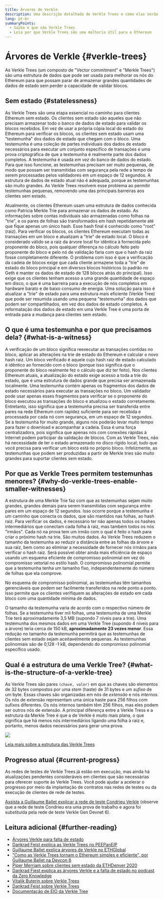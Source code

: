 ```yaml
---
title: Árvores de Verkle
description: Uma descrição detalhada de Verkle Trees e como elas serão utilizadas na melhoria do Ethereum
lang: pt-br
summaryPoints:
  - Saiba o que são Verkle Trees
  - Leia por que Verkle Trees são uma melhoria útil para o Ethereum
---
```


# Árvores de Verkle {#verkle-trees}

As Verkle Trees (um composto de "Vector commitment" e "Merkle Trees") são uma estrutura de dados que pode ser usada para melhorar os nós do Ethereum para que possam parar de armazenar grandes quantidades de dados de estado sem perder a capacidade de validar blocos.

## Sem estado {#statelessness}

As Verkle Trees são uma etapa essencial no caminho para clientes Ethereum sem estado. Os clientes sem estado são aqueles que não precisam armazenar todo o banco de dados de estado para validar os blocos recebidos. Em vez de usar a própria cópia local do estado do Ethereum para verificar os blocos, os clientes sem estado usam uma "testemunha" dos dados de estado que chegam com o bloco. Uma testemunha é uma coleção de partes individuais dos dados de estado necessários para executar um conjunto específico de transações e uma prova criptográfica de que a testemunha é realmente parte dos dados completos. A testemunha é usada _em vez_ do banco de dados do estado. Para que isso funcione, as testemunhas precisam ser muito pequenas, de modo que possam ser transmitidas com segurança pela rede a tempo de serem processadas pelos validadores em um espaço de 12 segundos. A estrutura de dados de estado atual não é adequada, porque as testemunhas são muito grandes. As Verkle Trees resolvem esse problema ao permitir testemunhas pequenas, removendo uma das principais barreiras aos clientes sem estado.

<ExpandableCard title="Por que queremos clientes sem estado?" eventCategory="/roadmap/verkle-trees" eventName="clicked why do we want stateless clients?">

Atualmente, os clientes Ethereum usam uma estrutura de dados conhecida como Patricia Merkle Trie para armazenar os dados de estado. As informações sobre contas individuais são armazenadas como folhas na "trie", e os pares de folhas são transformados em hash repetidamente até que fique apenas um único hash. Esse hash final é conhecido como "root" (raiz). Para verificar os blocos, os clientes Ethereum executam todas as transações em um bloco e atualizam a "trie" de estado local. O bloco é considerado válido se a raiz da árvore local for idêntica à fornecida pelo proponente do bloco, pois qualquer diferença no cálculo feito pelo proponente do bloco e pelo nó de validação faria com que o hash da raiz fosse completamente diferente. O problema com isso é que a verificação da cadeia de blocos exige que cada cliente armazene toda a "trie" de estado do bloco principal e em diversos blocos históricos (o padrão no Geth é manter os dados de estado de 128 blocos atrás do principal). Isso exige que os clientes tenham acesso a uma grande quantidade de espaço em disco, o que é uma barreira para a execução de nós completos em hardware barato e de baixo consumo de energia. Uma solução para isso é atualizar a "trie" de estado para uma estrutura mais eficiente (Verkle Tree) que pode ser resumida usando uma pequena "testemunha" dos dados que podem ser compartilhados, em vez dos dados de estado completos. A reformatação dos dados de estado em uma Verkle Tree é uma porta de entrada para a mudança para clientes sem estado.

</ExpandableCard>

## O que é uma testemunha e por que precisamos dela? {#what-is-a-witness}

A verificação de um bloco significa reexecutar as transações contidas no bloco, aplicar as alterações na trie de estado do Ethereum e calcular o novo hash raiz. Um bloco verificado é aquele cujo hash raiz de estado calculado é idêntico ao fornecido com o bloco (porque isso significa que o proponente do bloco realmente fez o cálculo que diz ter feito). Nos clientes Ethereum atuais, a atualização do estado exige acesso a toda a trie do estado, que é uma estrutura de dados grande que precisa ser armazenada localmente. Uma testemunha contém apenas os fragmentos dos dados de estado necessários para executar as transações no bloco. Um validador pode usar apenas esses fragmentos para verificar se o proponente do bloco executou as transações do bloco e atualizou o estado corretamente. Entretanto, isso significa que a testemunha precisa ser transferida entre pares na rede Ethereum com rapidez suficiente para ser recebida e processada por cada nó com segurança, em um espaço de 12 segundos. Se a testemunha for muito grande, alguns nós poderão levar muito tempo para fazer o download e acompanhar a cadeia. Essa é uma força centralizadora, pois significa que apenas nós com conexões rápidas à Internet podem participar da validação de blocos. Com as Verkle Trees, não há necessidade de ter o estado armazenado no disco rígido local; _tudo_ que você precisa para verificar um bloco está no próprio bloco. Infelizmente, as testemunhas que podem ser produzidas a partir de Merkle tries são muito grandes para suportar clientes sem estado.

## Por que as Verkle Trees permitem testemunhas menores? {#why-do-verkle-trees-enable-smaller-witnesses}

A estrutura de uma Merkle Trie faz com que as testemunhas sejam muito grandes, grandes demais para serem transmitidas com segurança entre pares em um espaço de 12 segundos. Isso ocorre porque a testemunha é um caminho que conecta os dados, que são mantidos nas folhas, ao hash raiz. Para verificar os dados, é necessário ter não apenas todos os hashes intermediários que conectam cada folha à raiz, mas também todos os nós "irmãos". Cada nó na prova tem um irmão com o qual é feito o hash para criar o próximo hash na trie. São muitos dados. As Verkle Trees reduzem o tamanho da testemunha ao reduzir a distância entre as folhas da árvore e sua raiz, bem como ao eliminar a necessidade de fornecer nós irmãos para verificar o hash raiz. Será possível obter ainda mais eficiência de espaço usando um esquema eficiente de compromisso polinomial em vez do compromisso vetorial no estilo hash. O compromisso polinomial permite que a testemunha tenha um tamanho fixo, independentemente do número de folhas que ela comprove.

No esquema de compromisso polinomial, as testemunhas têm tamanhos gerenciáveis que podem ser facilmente transferidos na rede ponto a ponto. Isso permite que os clientes verifiquem as alterações de estado em cada bloco com uma quantidade mínima de dados.

<ExpandableCard title="Em que nível as Verkle Trees podem reduzir o tamanho da testemunha?" eventCategory="/roadmap/verkle-trees" eventName="clicked exactly how much can Verkle trees reduce witness size?">

O tamanho da testemunha varia de acordo com o respectivo número de folhas. Se a testemunha tiver mil folhas, uma testemunha de uma Merkle Trie terá aproximadamente 3,5 MB (supondo 7 níveis para a trie). Uma testemunha dos mesmos dados em uma Verkle Tree (supondo 4 níveis para a árvore) teria cerca de 150 kB, **aproximadamente 23 vezes menor**. Essa redução no tamanho da testemunha permitirá que as testemunhas de clientes sem estado sejam aceitavelmente pequenas. As testemunhas polinomiais são de 0,128 -1 kB, dependendo do compromisso polinomial específico usado.

</ExpandableCard>

## Qual é a estrutura de uma Verkle Tree? {#what-is-the-structure-of-a-verkle-tree}

As Verkle Trees são pares `(chave, valor)` em que as chaves são elementos de 32 bytes compostos por uma _stem_ (haste) de 31 bytes e um _sufixo_ de um byte. Essas chaves são organizadas em nós de _extensão_ e nós _internos_. Os nós de extensão representam uma única haste para 256 filhos com sufixos diferentes. Os nós internos também têm 256 filhos, mas eles podem ser outros nós de extensão. A principal diferença entre a Verkle Tress e a estrutura da Merkle Tree é que a de Verkle é muito mais plana, o que significa que há menos nós intermediários ligando uma folha à raiz e, portanto, menos dados necessários para gerar uma prova.

![](./verkle.png)

[Leia mais sobre a estrutura das Verkle Trees](https://blog.ethereum.org/2021/12/02/verkle-tree-structure)

## Progresso atual {#current-progress}

As redes de testes de Verkle Trees já estão em execução, mas ainda há atualizações pendentes consideráveis em clientes que são necessárias para oferecer suporte às Verkle Trees. Você pode ajudar a acelerar o progresso por meio da implantação de contratos nas redes de testes ou da execução de clientes de rede de testes.

[Assista a Guillaume Ballet explicar a rede de teste Condrieu Verkle](https://www.youtube.com/watch?v=cPLHFBeC0Vg) (observe que a rede de teste Condrieu era uma prova de trabalho e agora foi substituída pela rede de teste Verkle Gen Devnet 6).

## Leitura adicional {#further-reading}

- [Árvores Verkle para falta de estado](https://verkle.info/)
- [Dankrad Feist explica as Verkle Trees no PEEPanEIP](https://www.youtube.com/watch?v=RGJOQHzg3UQ)
- [Guillaume Ballet explica árvores de Verkle no ETHGlobal](https://www.youtube.com/watch?v=f7bEtX3Z57o)
- ["Como as Verkle Trees tornam o Ethereum simples e eficiente", por Guillaume Ballet na Devcon 6](https://www.youtube.com/watch?v=Q7rStTKwuYs)
- [Piper Merriam sobre clientes sem estado da ETHDenver 2020](https://www.youtube.com/watch?v=0yiZJNciIJ4)
- [Dankrad Fiest explica as árvores Verkle e a falta de estado no podcast da Zero Knowledge](https://zeroknowledge.fm/podcast/202/)
- [Vitalik Buterin sobre Verkle Trees](https://vitalik.eth.limo/general/2021/06/18/verkle.html)
- [Dankrad Feist sobre Verkle Trees](https://dankradfeist.de/ethereum/2021/06/18/verkle-trie-for-eth1.html)
- [Documentação de EIO da Verkle Tree](https://notes.ethereum.org/@vbuterin/verkle_tree_eip#Illustration)
